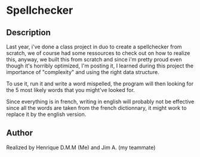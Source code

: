 # Spellchecker

## Description
Last year, i've done a class project in duo to create a spellchecker from scratch, we of course had some ressources to check out on how to realize this, anyway, we built this from scratch and since i'm pretty proud even though it's horribly optimized, I'm posting it, I learned during this project the importance of "complexity" and using the right data structure.

To use it, run it and write a word mispelled, the program will then looking for the 5 most likely words that you might've looked for.

Since everything is in french, writing in english will probably not be effective since all the words are taken from the french dictionnary, it might work to replace it by the english version.

## Author
Realized by Henrique D.M.M (Me) and Jim A. (my teammate)
